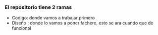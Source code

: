 <h3>El repositorio tiene 2 ramas</h3>
<ul>
    <li>Codigo: donde vamos a trabajar primero</li>
    <li>Diseño : donde lo vamos a poner fachero, esto se ara cuando que de funcional</li>
</ul>
